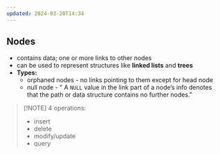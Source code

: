 ```yaml
---
updated: 2024-03-20T14:34
---
```

## Nodes
- contains data; one or more links to other nodes
- can be used to represent structures like **linked lists** and **trees**
- **Types:**
	- orphaned nodes - no links pointing to them except for head node
	- null node - " A `NULL` value in the link part of a node’s info denotes that the path or data structure contains no further nodes."


> [!NOTE] 4 operations:
> - insert
> - delete
> - modify/update
> - query